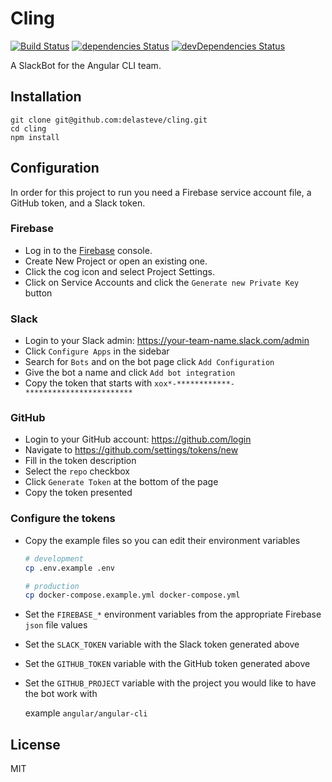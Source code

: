 # Cling

[![Build Status](https://travis-ci.org/delasteve/cling.svg?branch=master)](https://travis-ci.org/delasteve/cling)
[![dependencies Status](https://david-dm.org/delasteve/cling/status.svg)](https://david-dm.org/delasteve/cling)
[![devDependencies Status](https://david-dm.org/delasteve/cling/dev-status.svg)](https://david-dm.org/delasteve/cling?type=dev)

A SlackBot for the Angular CLI team.

## Installation

```
git clone git@github.com:delasteve/cling.git
cd cling
npm install
```

## Configuration

In order for this project to run you need a Firebase service account file, a GitHub token, and a Slack token.

### Firebase

- Log in to the [Firebase](https://firebase.google.com) console.
- Create New Project or open an existing one.
- Click the cog icon and select Project Settings.
- Click on Service Accounts and click the `Generate new Private Key` button

### Slack

- Login to your Slack admin: https://your-team-name.slack.com/admin
- Click `Configure Apps` in the sidebar
- Search for `Bots` and on the bot page click `Add Configuration`
- Give the bot a name and click `Add bot integration`
- Copy the token that starts with `xox*-************-************************`

### GitHub
- Login to your GitHub account: https://github.com/login
- Navigate to https://github.com/settings/tokens/new
- Fill in the token description
- Select the `repo` checkbox
- Click `Generate Token` at the bottom of the page
- Copy the token presented

### Configure the tokens

- Copy the example files so you can edit their environment variables
  ```sh
  # development
  cp .env.example .env

  # production
  cp docker-compose.example.yml docker-compose.yml
  ```
- Set the `FIREBASE_*` environment variables from the appropriate Firebase `json` file values
- Set the `SLACK_TOKEN` variable with the Slack token generated above
- Set the `GITHUB_TOKEN` variable with the GitHub token generated above
- Set the `GITHUB_PROJECT` variable with the project you would like to have the bot work with

  example `angular/angular-cli`

## License

MIT

